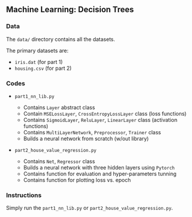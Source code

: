 ## Machine Learning: Decision Trees


### Data

The ``data/`` directory contains all the datasets.

The primary datasets are:
- ``iris.dat`` (for part 1)
- ``housing.csv`` (for part 2)


### Codes

- ``part1_nn_lib.py``

	* Contains  ``Layer`` abstract class
    * Contain ``MSELossLayer``, ``CrossEntropyLossLayer`` class (loss functions) 
    * Contains ``SigmoidLayer``, ``ReluLayer``, ``LinearLayer`` class (activation functions) 
    * Contains  ``MultiLayerNetwork``, ``Preprocessor``, ``Trainer`` class
    * Builds a neural network from scratch (w/out library)
    

- ``part2_house_value_regression.py``

    * Contains ``Net``, ``Regressor`` class
    * Builds a neural network with three hidden layers using ``Pytorch``
    * Contains function for evaluation and hyper-parameters tunning
    * Contains function for plotting loss vs. epoch

### Instructions

Simply run the ``part1_nn_lib.py`` or ``part2_house_value_regression.py``.




